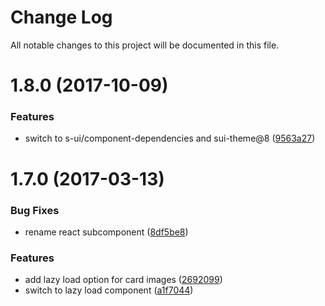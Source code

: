 # Change Log

All notable changes to this project will be documented in this file.

<a name="1.8.0"></a>
# 1.8.0 (2017-10-09)


### Features

* switch to s-ui/component-dependencies and sui-theme@8 ([9563a27](https://github.com/SUI-Components/sui-components/commit/9563a27))



<a name="1.7.0"></a>
# 1.7.0 (2017-03-13)


### Bug Fixes

* rename react subcomponent ([8df5be8](https://github.com/SUI-Components/sui-components/commit/8df5be8))


### Features

* add lazy load option for card images ([2692099](https://github.com/SUI-Components/sui-components/commit/2692099))
* switch to lazy load component ([a1f7044](https://github.com/SUI-Components/sui-components/commit/a1f7044))



